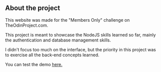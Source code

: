 ## About the project

This website was made for the "Members Only" challenge on TheOdinProject.com.

This project is meant to showcase the NodeJS skills learned so far, mainly the authentication and database management skills.

I didn't focus too much on the interface, but the priority in this project was to exercise all the back-end concepts learned.

You can test the demo [here.](https://top-members-only.onrender.com)
